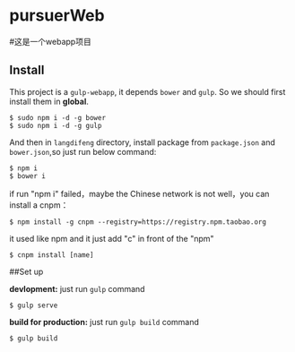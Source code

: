 # pursuerWeb
#这是一个webapp项目
## Install
This project is a `gulp-webapp`, it depends `bower` and `gulp`. So we should first install them in **global**.

```shell
$ sudo npm i -d -g bower
$ sudo npm i -d -g gulp
```

And then in `langdifeng` directory, install package from `package.json` and `bower.json`,so just run below command:

```shell
$ npm i
$ bower i
```

if run "npm i" failed，maybe the Chinese network is not well，you can install a cnpm：

```shell
$ npm install -g cnpm --registry=https://registry.npm.taobao.org
```
it used like npm and it just add "c" in front of the "npm"

```shell
$ cnpm install [name]
```
##Set up

**devlopment:** just run `gulp` command

```shell
$ gulp serve
```

**build for production:** just run `gulp build` command

```shell
$ gulp build
```
